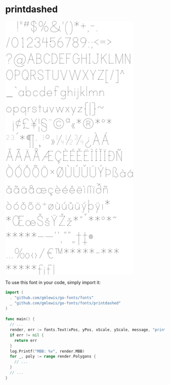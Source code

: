 # printdashed

![printdashed](printdashed.png)

To use this font in your code, simply import it:

```go
import (
  . "github.com/gmlewis/go-fonts/fonts"
  _ "github.com/gmlewis/go-fonts/fonts/printdashed"
)

func main() {
  // ...
  render, err := fonts.Text(xPos, yPos, xScale, yScale, message, "printdashed", Center)
  if err != nil {
    return err
  }
  log.Printf("MBB: %v", render.MBB)
  for _, poly := range render.Polygons {
    // ...
  }
  // ...
}
```
